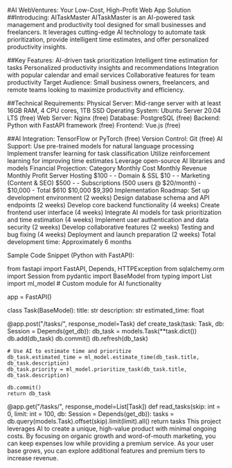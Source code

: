 #AI WebVentures: Your Low-Cost, High-Profit Web App Solution
##Introducing: AITaskMaster
AITaskMaster is an AI-powered task management and productivity tool designed for small businesses and freelancers. It leverages cutting-edge AI technology to automate task prioritization, provide intelligent time estimates, and offer personalized productivity insights.

##Key Features:
AI-driven task prioritization
Intelligent time estimation for tasks
Personalized productivity insights and recommendations
Integration with popular calendar and email services
Collaborative features for team productivity
Target Audience:
Small business owners, freelancers, and remote teams looking to maximize productivity and efficiency.

##Technical Requirements:
Physical Server: Mid-range server with at least 16GB RAM, 4 CPU cores, 1TB SSD
Operating System: Ubuntu Server 20.04 LTS (free)
Web Server: Nginx (free)
Database: PostgreSQL (free)
Backend: Python with FastAPI framework (free)
Frontend: Vue.js (free)

##AI Integration: TensorFlow or PyTorch (free)
Version Control: Git (free)
AI Support:
Use pre-trained models for natural language processing
Implement transfer learning for task classification
Utilize reinforcement learning for improving time estimates
Leverage open-source AI libraries and models
Financial Projection:
Category	Monthly Cost	Monthly Revenue	Monthly Profit
Server Hosting	$100	-	-
Domain & SSL	$10	-	-
Marketing (Content & SEO)	$500	-	-
Subscriptions (500 users @ $20/month)	-	$10,000	-
Total	$610	$10,000	$9,390
Implementation Roadmap:
Set up development environment (2 weeks)
Design database schema and API endpoints (2 weeks)
Develop core backend functionality (4 weeks)
Create frontend user interface (4 weeks)
Integrate AI models for task prioritization and time estimation (4 weeks)
Implement user authentication and data security (2 weeks)
Develop collaborative features (2 weeks)
Testing and bug fixing (4 weeks)
Deployment and launch preparation (2 weeks)
Total development time: Approximately 6 months

Sample Code Snippet (Python with FastAPI):

from fastapi import FastAPI, Depends, HTTPException
from sqlalchemy.orm import Session
from pydantic import BaseModel
from typing import List
import ml_model  # Custom module for AI functionality

app = FastAPI()

class Task(BaseModel):
    title: str
    description: str
    estimated_time: float

@app.post("/tasks/", response_model=Task)
def create_task(task: Task, db: Session = Depends(get_db)):
    db_task = models.Task(**task.dict())
    db.add(db_task)
    db.commit()
    db.refresh(db_task)
    
    # Use AI to estimate time and prioritize
    db_task.estimated_time = ml_model.estimate_time(db_task.title, db_task.description)
    db_task.priority = ml_model.prioritize_task(db_task.title, db_task.description)
    
    db.commit()
    return db_task

@app.get("/tasks/", response_model=List[Task])
def read_tasks(skip: int = 0, limit: int = 100, db: Session = Depends(get_db)):
    tasks = db.query(models.Task).offset(skip).limit(limit).all()
    return tasks
This project leverages AI to create a unique, high-value product with minimal ongoing costs. By focusing on organic growth and word-of-mouth marketing, you can keep expenses low while providing a premium service. As your user base grows, you can explore additional features and premium tiers to increase revenue.
